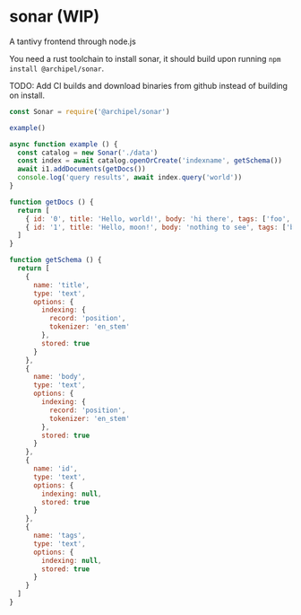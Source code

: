 # sonar (WIP)

A tantivy frontend through node.js

You need a rust toolchain to install sonar, it should build upon running `npm install @archipel/sonar`.

TODO: Add CI builds and download binaries from github instead of building on install.

```js
const Sonar = require('@archipel/sonar')

example()

async function example () {
  const catalog = new Sonar('./data')
  const index = await catalog.openOrCreate('indexname', getSchema())
  await i1.addDocuments(getDocs())
  console.log('query results', await index.query('world'))
}

function getDocs () {
  return [
    { id: '0', title: 'Hello, world!', body: 'hi there', tags: ['foo', 'bar'] },
    { id: '1', title: 'Hello, moon!', body: 'nothing to see', tags: ['boo', 'baz'] }
  ]
}

function getSchema () {
  return [
    {
      name: 'title',
      type: 'text',
      options: {
        indexing: {
          record: 'position',
          tokenizer: 'en_stem'
        },
        stored: true
      }
    },
    {
      name: 'body',
      type: 'text',
      options: {
        indexing: {
          record: 'position',
          tokenizer: 'en_stem'
        },
        stored: true
      }
    },
    {
      name: 'id',
      type: 'text',
      options: {
        indexing: null,
        stored: true
      }
    },
    {
      name: 'tags',
      type: 'text',
      options: {
        indexing: null,
        stored: true
      }
    }
  ]
}
```

